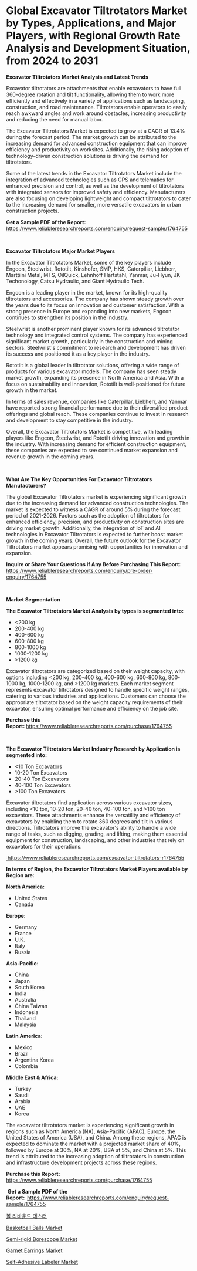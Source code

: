 <p><h1>Global Excavator Tiltrotators Market by Types, Applications, and Major Players, with Regional Growth Rate Analysis and Development Situation, from 2024 to 2031</h1></p><p><strong>Excavator Tiltrotators Market Analysis and Latest Trends</strong></p>
<p><p>Excavator tiltrotators are attachments that enable excavators to have full 360-degree rotation and tilt functionality, allowing them to work more efficiently and effectively in a variety of applications such as landscaping, construction, and road maintenance. Tiltrotators enable operators to easily reach awkward angles and work around obstacles, increasing productivity and reducing the need for manual labor.</p><p>The Excavator Tiltrotators Market is expected to grow at a CAGR of 13.4% during the forecast period. The market growth can be attributed to the increasing demand for advanced construction equipment that can improve efficiency and productivity on worksites. Additionally, the rising adoption of technology-driven construction solutions is driving the demand for tiltrotators.</p><p>Some of the latest trends in the Excavator Tiltrotators Market include the integration of advanced technologies such as GPS and telematics for enhanced precision and control, as well as the development of tiltrotators with integrated sensors for improved safety and efficiency. Manufacturers are also focusing on developing lightweight and compact tiltrotators to cater to the increasing demand for smaller, more versatile excavators in urban construction projects.</p></p>
<p><strong>Get a Sample PDF of the Report:&nbsp;</strong> <a href="https://www.reliableresearchreports.com/enquiry/request-sample/1764755">https://www.reliableresearchreports.com/enquiry/request-sample/1764755</a></p>
<p>&nbsp;</p>
<p><strong>Excavator Tiltrotators Major Market Players</strong></p>
<p><p>In the Excavator Tiltrotators Market, some of the key players include Engcon, Steelwrist, Rototilt, Kinshofer, SMP, HKS, Caterpillar, Liebherr, Marttiini Metal, MTS, OilQuick, Lehnhoff Hartstahl, Yanmar, Ju-Hyun, JK Techonology, Catsu Hydraulic, and Giant Hydraulic Tech.</p><p>Engcon is a leading player in the market, known for its high-quality tiltrotators and accessories. The company has shown steady growth over the years due to its focus on innovation and customer satisfaction. With a strong presence in Europe and expanding into new markets, Engcon continues to strengthen its position in the industry.</p><p>Steelwrist is another prominent player known for its advanced tiltrotator technology and integrated control systems. The company has experienced significant market growth, particularly in the construction and mining sectors. Steelwrist's commitment to research and development has driven its success and positioned it as a key player in the industry.</p><p>Rototilt is a global leader in tiltrotator solutions, offering a wide range of products for various excavator models. The company has seen steady market growth, expanding its presence in North America and Asia. With a focus on sustainability and innovation, Rototilt is well-positioned for future growth in the market.</p><p>In terms of sales revenue, companies like Caterpillar, Liebherr, and Yanmar have reported strong financial performance due to their diversified product offerings and global reach. These companies continue to invest in research and development to stay competitive in the industry.</p><p>Overall, the Excavator Tiltrotators Market is competitive, with leading players like Engcon, Steelwrist, and Rototilt driving innovation and growth in the industry. With increasing demand for efficient construction equipment, these companies are expected to see continued market expansion and revenue growth in the coming years.</p></p>
<p>&nbsp;</p>
<p><strong>What Are The Key Opportunities For Excavator Tiltrotators Manufacturers?</strong></p>
<p><p>The global Excavator Tiltrotators market is experiencing significant growth due to the increasing demand for advanced construction technologies. The market is expected to witness a CAGR of around 5% during the forecast period of 2021-2026. Factors such as the adoption of tiltrotators for enhanced efficiency, precision, and productivity on construction sites are driving market growth. Additionally, the integration of IoT and AI technologies in Excavator Tiltrotators is expected to further boost market growth in the coming years. Overall, the future outlook for the Excavator Tiltrotators market appears promising with opportunities for innovation and expansion.</p></p>
<p><strong>Inquire or Share Your Questions If Any Before Purchasing This Report:</strong> <a href="https://www.reliableresearchreports.com/enquiry/pre-order-enquiry/1764755">https://www.reliableresearchreports.com/enquiry/pre-order-enquiry/1764755</a></p>
<p>&nbsp;</p>
<p><strong>Market Segmentation</strong></p>
<p><strong>The Excavator Tiltrotators Market Analysis by types is segmented into:</strong></p>
<p><ul><li><200 kg</li><li>200-400 kg</li><li>400-600 kg</li><li>600-800 kg</li><li>800-1000 kg</li><li>1000-1200 kg</li><li>>1200 kg</li></ul></p>
<p><p>Excavator tiltrotators are categorized based on their weight capacity, with options including <200 kg, 200-400 kg, 400-600 kg, 600-800 kg, 800-1000 kg, 1000-1200 kg, and >1200 kg markets. Each market segment represents excavator tiltrotators designed to handle specific weight ranges, catering to various industries and applications. Customers can choose the appropriate tiltrotator based on the weight capacity requirements of their excavator, ensuring optimal performance and efficiency on the job site.</p></p>
<p><strong>Purchase this Report:&nbsp;</strong><a href="https://www.reliableresearchreports.com/purchase/1764755">https://www.reliableresearchreports.com/purchase/1764755</a></p>
<p>&nbsp;</p>
<p><strong>The Excavator Tiltrotators Market Industry Research by Application is segmented into:</strong></p>
<p><ul><li><10 Ton Excavators</li><li>10-20 Ton Excavators</li><li>20-40 Ton Excavators</li><li>40-100 Ton Excavators</li><li>>100 Ton Excavators</li></ul></p>
<p><p>Excavator tiltrotators find application across various excavator sizes, including <10 ton, 10-20 ton, 20-40 ton, 40-100 ton, and >100 ton excavators. These attachments enhance the versatility and efficiency of excavators by enabling them to rotate 360 degrees and tilt in various directions. Tiltrotators improve the excavator's ability to handle a wide range of tasks, such as digging, grading, and lifting, making them essential equipment for construction, landscaping, and other industries that rely on excavators for their operations.</p></p>
<p><a href="https://www.reliableresearchreports.com/excavator-tiltrotators-r1764755">&nbsp;https://www.reliableresearchreports.com/excavator-tiltrotators-r1764755</a></p>
<p><strong>In terms of Region, the Excavator Tiltrotators Market Players available by Region are:</strong></p>
<p>
    <p> <strong> North America: </strong>
        <ul>
            <li>United States</li>
            <li>Canada</li>
        </ul>
        </p> 
    <p> <strong> Europe: </strong>
        <ul>
            <li>Germany</li>
            <li>France</li>
            <li>U.K.</li>
            <li>Italy</li>
            <li>Russia</li>
        </ul>
        </p> 
    <p> <strong> Asia-Pacific: </strong>
        <ul>
            <li>China</li>
            <li>Japan</li>
            <li>South Korea</li>
            <li>India</li>
            <li>Australia</li>
            <li>China Taiwan</li>
            <li>Indonesia</li>
            <li>Thailand</li>
            <li>Malaysia</li>
        </ul>
        </p> 
    <p> <strong> Latin America: </strong>
        <ul>
            <li>Mexico</li>
            <li>Brazil</li>
            <li>Argentina Korea</li>
            <li>Colombia</li>
        </ul>
        </p> 
    <p> <strong> Middle East & Africa: </strong>
        <ul>
            <li>Turkey</li>
            <li>Saudi</li>
            <li>Arabia</li>
            <li>UAE</li>
            <li>Korea</li>
        </ul>
    </p>
    </p>
<p><p>The excavator tiltrotators market is experiencing significant growth in regions such as North America (NA), Asia-Pacific (APAC), Europe, the United States of America (USA), and China. Among these regions, APAC is expected to dominate the market with a projected market share of 40%, followed by Europe at 30%, NA at 20%, USA at 5%, and China at 5%. This trend is attributed to the increasing adoption of tiltrotators in construction and infrastructure development projects across these regions.</p></p>
<p><strong>Purchase this Report: </strong><a href="https://www.reliableresearchreports.com/purchase/1764755">https://www.reliableresearchreports.com/purchase/1764755</a></p>
<p>&nbsp;<strong>Get a Sample PDF of the Report:&nbsp;&nbsp;</strong><a href="https://www.reliableresearchreports.com/enquiry/request-sample/1764755">https://www.reliableresearchreports.com/enquiry/request-sample/1764755</a></p>
<p><strong></strong></p>
<p><p><a href="https://github.com/muchswr/Market-Research-Report-List-2/blob/main/864145370402.md">볼 리바운드 테스터</a></p><p><a href="https://medium.com/@pinkierau13/basketball-balls-market-share-market-analysis-growth-trends-forecasts-for-period-from-2024-3daf237f6973">Basketball Balls Market</a></p><p><a href="https://github.com/shahriarnajimjoy333/Market-Research-Report-List-1/blob/main/semi-rigid-borescope-market.md">Semi-rigid Borescope Market</a></p><p><a href="https://medium.com/@alan.buckland656/garnet-earrings-market-share-and-new-trends-analysis-by-its-type-application-end-use-and-dfb14362f255">Garnet Earrings Market</a></p><p><a href="https://github.com/kulaberyasin52/Market-Research-Report-List-1/blob/main/self-adhesive-labeler-market.md">Self-Adhesive Labeler Market</a></p></p>